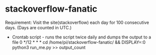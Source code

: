# stackoverflow-fanatic
Requirement: Visit the site(stackoverflow) each day for 100 consecutive days. (Days are counted in UTC.)

* Crontab script - runs the script twice daily and dumps the output to a file
 0 */12 * * *  cd /home/pi/stackoverflow-fanatic/ && DISPLAY=:0 python3 run_me.py >> output_count
